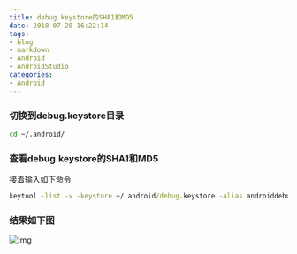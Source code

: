 ```yaml
---
title: debug.keystore的SHA1和MD5
date: 2018-07-20 16:22:14
tags:
- blog
- markdown
- Android 
- AndroidStudio
categories:
- Android
---
```


### 切换到debug.keystore目录

```cmd
cd ~/.android/
```
### 查看debug.keystore的SHA1和MD5

接着输入如下命令
```cmd
keytool -list -v -keystore ~/.android/debug.keystore -alias androiddebugkey -storepass android -keypass android
```

### 结果如下图
![img](http://m.qpic.cn/psb?/V11BgY9M4abG72/yN2G49C4*PYlDiQPFshF3fXoEmAzM5jwb04B43RmAKE!/b/dC8BAAAAAAAA&bo=zgIrAgAAAAADB8c!&rf=viewer_4)

